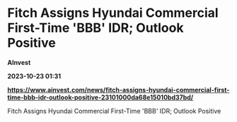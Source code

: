 # Fitch Assigns Hyundai Commercial First-Time 'BBB' IDR; Outlook Positive
**AInvest**

**2023-10-23 01:31**

**https://www.ainvest.com/news/fitch-assigns-hyundai-commercial-first-time-bbb-idr-outlook-positive-23101000da68e15010bd37bd/**

Fitch Assigns Hyundai Commercial First-Time 'BBB' IDR; Outlook Positive